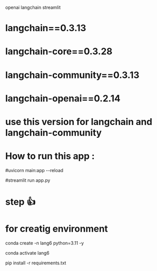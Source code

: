 openai
langchain
streamlit



# langchain==0.3.13
# langchain-core==0.3.28
# langchain-community==0.3.13
# langchain-openai==0.2.14




# use this version for langchain and langchain-community



# How to run this app : 


#uvicorn main:app --reload

#streamlit run app.py





# step 👍
# for creatig environment

conda create -n lang6 python=3.11 -y

conda activate lang6

pip install -r requirements.txt